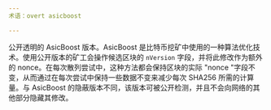 ```yaml
---
术语：overt asicboost

---
```

公开透明的 AsicBoost 版本。AsicBoost 是比特币挖矿中使用的一种算法优化技术。使用公开版本的矿工会操作候选区块的 `nVersion` 字段，并将此修改作为额外的 nonce。在每次散列尝试中，这种方法都会保持区块的实际 "nonce "字段不变，从而通过在每次尝试中保持一些数据不变来减少每次 SHA256 所需的计算量。与 AsicBoost 的隐蔽版本不同，该版本可被公开检测，并且不会向网络的其他部分隐藏其修改。